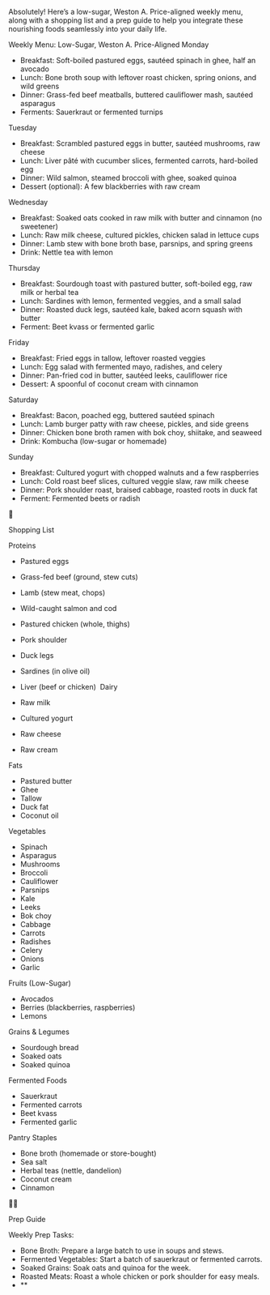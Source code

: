 Absolutely! Here’s a low-sugar, Weston A. Price-aligned weekly menu, along with a shopping list and a prep guide to help you integrate these nourishing foods seamlessly into your daily life.

Weekly Menu: Low-Sugar, Weston A. Price-Aligned
Monday

- Breakfast: Soft-boiled pastured eggs, sautéed spinach in ghee, half an avocado
- Lunch: Bone broth soup with leftover roast chicken, spring onions, and wild greens
- Dinner: Grass-fed beef meatballs, buttered cauliflower mash, sautéed asparagus
- Ferments: Sauerkraut or fermented turnips

Tuesday

- Breakfast: Scrambled pastured eggs in butter, sautéed mushrooms, raw cheese
- Lunch: Liver pâté with cucumber slices, fermented carrots, hard-boiled egg
- Dinner: Wild salmon, steamed broccoli with ghee, soaked quinoa
- Dessert (optional): A few blackberries with raw cream

Wednesday

- Breakfast: Soaked oats cooked in raw milk with butter and cinnamon (no sweetener)
- Lunch: Raw milk cheese, cultured pickles, chicken salad in lettuce cups
- Dinner: Lamb stew with bone broth base, parsnips, and spring greens
- Drink: Nettle tea with lemon

Thursday

- Breakfast: Sourdough toast with pastured butter, soft-boiled egg, raw milk or herbal tea
- Lunch: Sardines with lemon, fermented veggies, and a small salad
- Dinner: Roasted duck legs, sautéed kale, baked acorn squash with butter
- Ferment: Beet kvass or fermented garlic

Friday
- Breakfast: Fried eggs in tallow, leftover roasted veggies
- Lunch: Egg salad with fermented mayo, radishes, and celery
- Dinner: Pan-fried cod in butter, sautéed leeks, cauliflower rice
- Dessert: A spoonful of coconut cream with cinnamon

Saturday

- Breakfast: Bacon, poached egg, buttered sautéed spinach
- Lunch: Lamb burger patty with raw cheese, pickles, and side greens
- Dinner: Chicken bone broth ramen with bok choy, shiitake, and seaweed
- Drink: Kombucha (low-sugar or homemade)

Sunday
- Breakfast: Cultured yogurt with chopped walnuts and a few raspberries
- Lunch: Cold roast beef slices, cultured veggie slaw, raw milk cheese
- Dinner: Pork shoulder roast, braised cabbage, roasted roots in duck fat
- Ferment: Fermented beets or radish
  

🛒 

Shopping List

Proteins

- Pastured eggs
- Grass-fed beef (ground, stew cuts)
- Lamb (stew meat, chops)
- Wild-caught salmon and cod
- Pastured chicken (whole, thighs)
- Pork shoulder
- Duck legs
- Sardines (in olive oil)
- Liver (beef or chicken) 
Dairy

- Raw milk
- Cultured yogurt
- Raw cheese
- Raw cream 

Fats

- Pastured butter
- Ghee
- Tallow
- Duck fat
- Coconut oil 

Vegetables

- Spinach
- Asparagus
- Mushrooms
- Broccoli
- Cauliflower
- Parsnips
- Kale
- Leeks
- Bok choy
- Cabbage
- Carrots
- Radishes
- Celery
- Onions
- Garlic 


Fruits (Low-Sugar)

- Avocados
- Berries (blackberries, raspberries)
- Lemons

  

  

  

Grains & Legumes

  

  

- Sourdough bread
- Soaked oats
- Soaked quinoa

  

  

  

Fermented Foods

  

  

- Sauerkraut
- Fermented carrots
- Beet kvass
- Fermented garlic

  

  

  

Pantry Staples

  

  

- Bone broth (homemade or store-bought)
- Sea salt
- Herbal teas (nettle, dandelion)
- Coconut cream
- Cinnamon 

  

  

  

  

  

🧑‍🍳 

Prep Guide

  

  

Weekly Prep Tasks:

  

- Bone Broth: Prepare a large batch to use in soups and stews.
- Fermented Vegetables: Start a batch of sauerkraut or fermented carrots.
- Soaked Grains: Soak oats and quinoa for the week.
- Roasted Meats: Roast a whole chicken or pork shoulder for easy meals.
- **